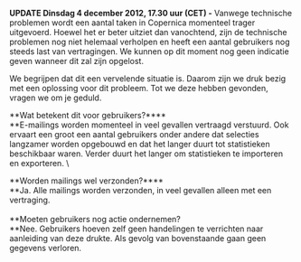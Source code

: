 **UPDATE Dinsdag 4 december 2012, 17.30 uur (CET) -** Vanwege technische
problemen wordt een aantal taken in Copernica momenteel trager
uitgevoerd. Hoewel het er beter uitziet dan vanochtend, zijn de
technische problemen nog niet helemaal verholpen en heeft een aantal
gebruikers nog steeds last van vertragingen. We kunnen op dit moment nog
geen indicatie geven wanneer dit zal zijn opgelost.

We begrijpen dat dit een vervelende situatie is. Daarom zijn we druk
bezig met een oplossing voor dit probleem. Tot we deze hebben gevonden,
vragen we om je geduld. 

**Wat betekent dit voor gebruikers?****\
**E-mailings worden momenteel in veel gevallen vertraagd verstuurd. Ook
ervaart een groot een aantal gebruikers onder andere dat selecties
langzamer worden opgebouwd en dat het langer duurt tot statistieken
beschikbaar waren. Verder duurt het langer om statistieken te importeren
en exporteren. \

**Worden mailings wel verzonden?****\
**Ja. Alle mailings worden verzonden, in veel gevallen alleen met een
vertraging. \
 \
 **Moeten gebruikers nog actie ondernemen?\
**Nee. Gebruikers hoeven zelf geen handelingen te verrichten naar
aanleiding van deze drukte. Als gevolg van bovenstaande gaan geen
gegevens verloren. 
